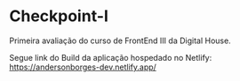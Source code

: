 # Checkpoint-I
 Primeira avaliação do curso de FrontEnd III da Digital House.

Segue link do Build da aplicação hospedado no Netlify:
https://andersonborges-dev.netlify.app/
